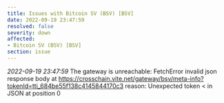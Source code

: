 ```yaml
---
title: Issues with Bitcoin SV (BSV) [BSV]
date: 2022-09-19 23:47:59
resolved: false
severity: down
affected:
- Bitcoin SV (BSV) [BSV]
section: issue
---
```


*2022-09-19 23:47:59* The gateway is unreachable: FetchError invalid json response body at https://crosschain.vite.net/gateway/bsv/meta-info?tokenId=tti_684be55f138c4145844170c3 reason: Unexpected token < in JSON at position 0